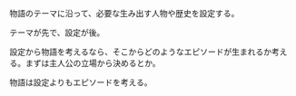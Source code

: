 物語のテーマに沿って、必要な生み出す人物や歴史を設定する。

テーマが先で、設定が後。

設定から物語を考えるなら、そこからどのようなエピソードが生まれるか考える。まずは主人公の立場から決めるとか。

物語は設定よりもエピソードを考える。
